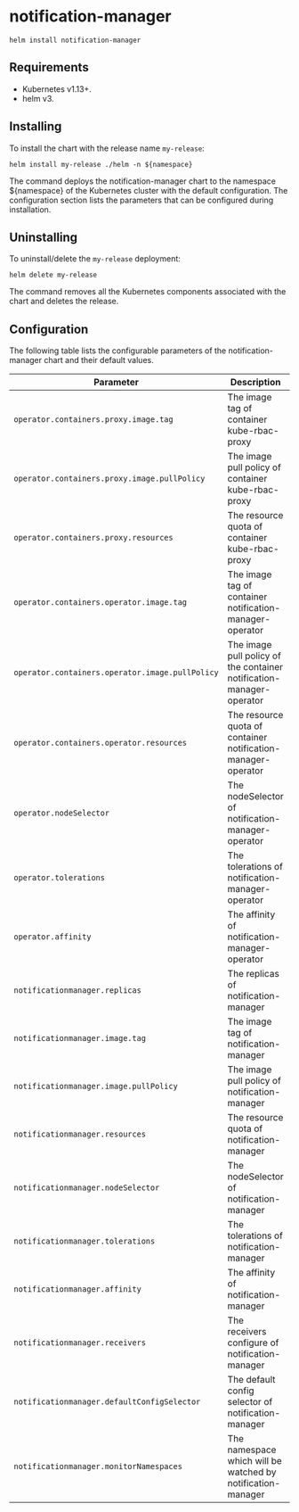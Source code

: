 # notification-manager

```console
helm install notification-manager
```

## Requirements

- Kubernetes v1.13+.
- helm v3.

## Installing

To install the chart with the release name `my-release`:

```console
helm install my-release ./helm -n ${namespace}
```

The command deploys the notification-manager chart to the namespace ${namespace} of the Kubernetes cluster with the default configuration. The configuration section lists the parameters that can be configured during installation.

## Uninstalling

To uninstall/delete the `my-release` deployment:

```console
helm delete my-release
```

The command removes all the Kubernetes components associated with the chart and deletes the release.

## Configuration

The following table lists the configurable parameters of the notification-manager chart and their default values.

Parameter | Description | Default
--- | --- | ---
`operator.containers.proxy.image.tag` | The image tag of container kube-rbac-proxy | `v0.4.1`
`operator.containers.proxy.image.pullPolicy` | The image pull policy of container kube-rbac-proxy | `IfNotPresent`
`operator.containers.proxy.resources` | The resource quota of container kube-rbac-proxy | {}
`operator.containers.operator.image.tag` | The image tag of container notification-manager-operator | `latest`
`operator.containers.operator.image.pullPolicy` | The image pull policy of the container notification-manager-operator | `IfNotPresent`
`operator.containers.operator.resources` | The resource quota of container notification-manager-operator | {}
`operator.nodeSelector` | The nodeSelector of notification-manager-operator | {}
`operator.tolerations` | The tolerations of notification-manager-operator | []
`operator.affinity` | The affinity of notification-manager-operator | {}
`notificationmanager.replicas` | The replicas of notification-manager | 1
`notificationmanager.image.tag` | The image tag of notification-manager | `latest`
`notificationmanager.image.pullPolicy` | The image pull policy of notification-manager | `IfNotPresent`
`notificationmanager.resources` | The resource quota of notification-manager | {}
`notificationmanager.nodeSelector` | The nodeSelector of notification-manager | {}
`notificationmanager.tolerations` | The tolerations of notification-manager | []
`notificationmanager.affinity` | The affinity of notification-manager | {}
`notificationmanager.receivers` | The receivers configure of notification-manager | {}
`notificationmanager.defaultConfigSelector` | The default config selector of notification-manager | {}
`notificationmanager.monitorNamespaces` | The namespace which will be watched by notification-manager | []
